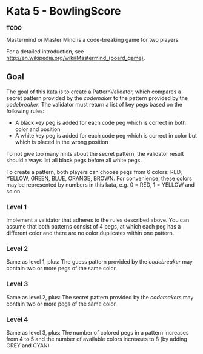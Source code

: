 # Kata 5 - BowlingScore

**TODO**


Mastermind or Master Mind is a code-breaking game for two players.

For a detailed introduction, see http://en.wikipedia.org/wiki/Mastermind_(board_game).


## Goal

The goal of this kata is to create a PatternValidator, which compares a secret pattern provided by the 
_codemaker_ to the pattern provided by the _codebreaker_. The validator must return a list of key pegs based on the
following rules:
- A black key peg is added for each code peg which is correct in both color and position
- A white key peg is added for each code peg which is correct in color but which is placed in the wrong position

To not give too many hints about the secret pattern, the validator result should always list all black pegs before all
white pegs. 

To create a pattern, both players can choose pegs from 6 colors: RED, YELLOW, GREEN, BLUE, ORANGE, BROWN. 
For convenience, these colors may be represented by numbers in this kata, e.g. 0 = RED, 1 = YELLOW and so on.


### Level 1

Implement a validator that adheres to the rules described above. You can assume that both patterns consist of 4 pegs,
at which each peg has a different color and there are no color duplicates within one pattern.


### Level 2

Same as level 1, plus: The guess pattern provided by the _codebreaker_ may contain two or more pegs of the same color.


### Level 3

Same as level 2, plus: The secret pattern provided by the _codemakers_ may contain two or more pegs of the same color.


### Level 4

Same as level 3, plus: The number of colored pegs in a pattern increases from 4 to 5 and the number of available
colors increases to 8 (by adding GREY and CYAN)
